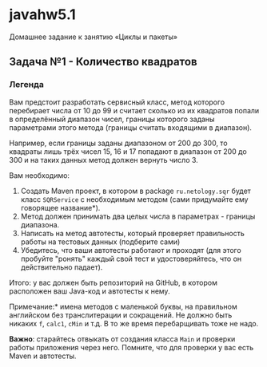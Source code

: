 # javahw5.1
Домашнее задание к занятию «Циклы и пакеты»
## Задача №1 - Количество квадратов

### Легенда

Вам предстоит разработать сервисный класс, метод которого перебирает числа от 10 до 99 и считает сколько из их квадратов попали в определённый диапазон чисел, границы которого заданы параметрами этого метода (границы считать входящими в диапазон).

Например, если границы заданы диапазоном от 200 до 300, то квадраты лишь трёх чисел 15, 16 и 17 попадают в диапазон от 200 до 300 и на таких данных метод должен вернуть число 3.

Вам необходимо:
1. Создать Maven проект, в котором в package `ru.netology.sqr` будет класс `SQRService` с необходимым методом (сами придумайте ему говорящее название*).
2. Метод должен принимать два целых числа в параметрах - границы диапазона.
3. Написать на метод автотесты, который проверяет правильность работы на тестовых данных (подберите сами)
4. Убедитесь, что ваши автотесты работают и проходят (для этого пробуйте "ронять" каждый свой тест и удостоверяйтесь, что он действительно падает).

Итого: у вас должен быть репозиторий на GitHub, в котором расположен ваш Java-код и автотесты к нему.
    
Примечание:* имена методов с маленькой буквы, на правильном английском без транслитерации и сокращений. Не должно быть никаких `f`, `calc1`, `cMin` и т.д. В то же время перебарщивать тоже не надо. 

**Важно**: старайтесь отвыкать от создания класса `Main` и проверки работы приложения через него. Помните, что для проверки у вас есть Maven и автотесты.
